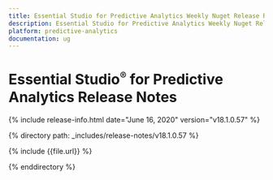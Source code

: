 ```yaml
---
title: Essential Studio for Predictive Analytics Weekly Nuget Release Release Notes  
description: Essential Studio for Predictive Analytics Weekly Nuget Release Release Notes  
platform: predictive-analytics
documentation: ug
---
```


# Essential Studio<sup style="font-size:70%">&reg;</sup> for Predictive Analytics  Release Notes  

{% include release-info.html date="June 16, 2020"  version="v18.1.0.57" %} 


{% directory path: _includes/release-notes/v18.1.0.57 %}

{% include {{file.url}} %}

{% enddirectory %}